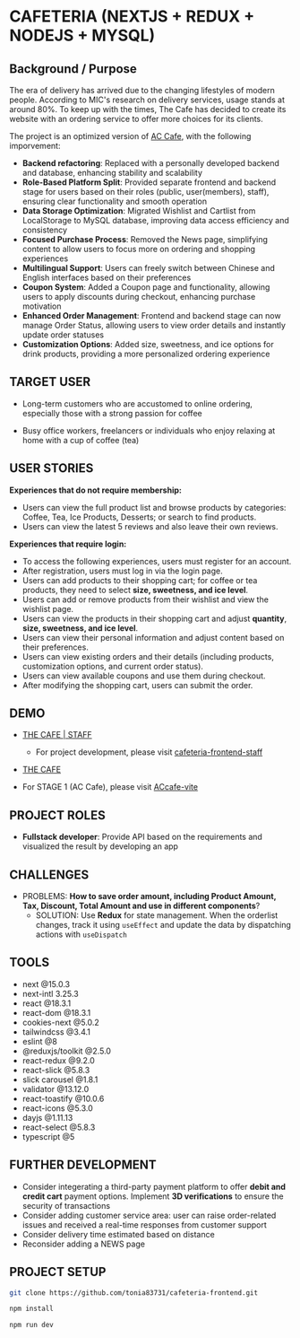 # CAFETERIA (NEXTJS + REDUX + NODEJS + MYSQL)

## Background / Purpose

The era of delivery has arrived due to the changing lifestyles of modern people. According to MIC's research on delivery services, usage stands at around 80%. To keep up with the times, The Cafe has decided to create its website with an ordering service to offer more choices for its clients.

The project is an optimized version of [AC Cafe](https://tonia83731.github.io/ACcafe-vite/), with the following imporvement:

- **Backend refactoring**: Replaced with a personally developed backend and database, enhancing stability and scalability
- **Role-Based Platform Split**: Provided separate frontend and backend stage for users based on their roles (public, user(members), staff), ensuring clear functionality and smooth operation
- **Data Storage Optimization**: Migrated Wishlist and Cartlist from LocalStorage to MySQL database, improving data access efficiency and consistency
- **Focused Purchase Process**: Removed the News page, simplifying content to allow users to focus more on ordering and shopping experiences
- **Multilingual Support**: Users can freely switch between Chinese and English interfaces based on their preferences
- **Coupon System**: Added a Coupon page and functionality, allowing users to apply discounts during checkout, enhancing purchase motivation
- **Enhanced Order Management**: Frontend and backend stage can now manage Order Status, allowing users to view order details and instantly update order statuses
- **Customization Options**: Added size, sweetness, and ice options for drink products, providing a more personalized ordering experience

## TARGET USER

- Long-term customers who are accustomed to online ordering, especially those with a strong passion for coffee

- Busy office workers, freelancers or individuals who enjoy relaxing at home with a cup of coffee (tea)

## USER STORIES

**Experiences that do not require membership:**

- Users can view the full product list and browse products by categories: Coffee, Tea, Ice Products, Desserts; or search to find products.
- Users can view the latest 5 reviews and also leave their own reviews.

**Experiences that require login:**

- To access the following experiences, users must register for an account.
- After registration, users must log in via the login page.
- Users can add products to their shopping cart; for coffee or tea products, they need to select **size, sweetness, and ice level**.
- Users can add or remove products from their wishlist and view the wishlist page.
- Users can view the products in their shopping cart and adjust **quantity**, **size, sweetness, and ice level**.
- Users can view their personal information and adjust content based on their preferences.
- Users can view existing orders and their details (including products, customization options, and current order status).
- Users can view available coupons and use them during checkout.
- After modifying the shopping cart, users can submit the order.

## DEMO

- [THE CAFE | STAFF](https://cafeteria-staff-frontend.vercel.app)
  - For project development, please visit [cafeteria-frontend-staff](https://github.com/tonia83731/cafeteria-frontend-staff)
- [THE CAFE](https://cafeteria-frontend-chi.vercel.app)

- For STAGE 1 (AC Cafe), please visit [ACcafe-vite](https://github.com/tonia83731/ACcafe-vite)

## PROJECT ROLES

- **Fullstack developer**: Provide API based on the requirements and visualized the result by developing an app

## CHALLENGES

- PROBLEMS: **How to save order amount, including Product Amount, Tax, Discount, Total Amount and use in different components**?
  - SOLUTION: Use **Redux** for state management. When the orderlist changes, track it using `useEffect` and update the data by dispatching actions with `useDispatch`

## TOOLS

- next @15.0.3
- next-intl 3.25.3
- react @18.3.1
- react-dom @18.3.1
- cookies-next @5.0.2
- tailwindcss @3.4.1
- eslint @8
- @reduxjs/toolkit @2.5.0
- react-redux @9.2.0
- react-slick @5.8.3
- slick carousel @1.8.1
- validator @13.12.0
- react-toastify @10.0.6
- react-icons @5.3.0
- dayjs @1.11.13
- react-select @5.8.3
- typescript @5

## FURTHER DEVELOPMENT

- Consider integerating a third-party payment platform to offer **debit and credit cart** payment options. Implement **3D verifications** to ensure the security of transactions
- Consider adding customer service area: user can raise order-related issues and received a real-time responses from customer support
- Consider delivery time estimated based on distance
- Reconsider adding a NEWS page

## PROJECT SETUP

```sh
git clone https://github.com/tonia83731/cafeteria-frontend.git
```

```sh
npm install
```

```sh
npm run dev
```
